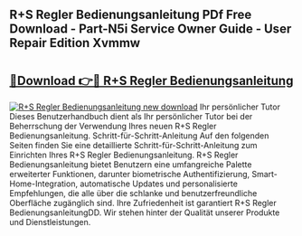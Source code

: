 ## R+S Regler Bedienungsanleitung PDf Free Download - Part-N5i Service Owner Guide - User Repair Edition Xvmmw

# <h2><a href="http://df3tj2.blite.top/?on=R%2bS+Regler+Bedienungsanleitung">🔗Download 👉🔴 R+S Regler Bedienungsanleitung</a></h2>

[![R+S Regler Bedienungsanleitung new download](https://i.imgur.com/lujVjoI.png)](http://df3tj2.blite.top/?on=R%2bS+Regler+Bedienungsanleitung)
Ihr persönlicher Tutor Dieses Benutzerhandbuch dient als Ihr persönlicher Tutor bei der Beherrschung der Verwendung Ihres neuen R+S Regler Bedienungsanleitung. Schritt-für-Schritt-Anleitung Auf den folgenden Seiten finden Sie eine detaillierte Schritt-für-Schritt-Anleitung zum Einrichten Ihres R+S Regler Bedienungsanleitung. R+S Regler Bedienungsanleitung bietet Benutzern eine umfangreiche Palette erweiterter Funktionen, darunter biometrische Authentifizierung, Smart-Home-Integration, automatische Updates und personalisierte Empfehlungen, die alle über die schlanke und benutzerfreundliche Oberfläche zugänglich sind. Ihre Zufriedenheit ist garantiert R+S Regler BedienungsanleitungDD. Wir stehen hinter der Qualität unserer Produkte und Dienstleistungen.
